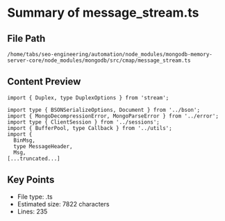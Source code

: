 # Summary of message_stream.ts
  
## File Path
`/home/tabs/seo-engineering/automation/node_modules/mongodb-memory-server-core/node_modules/mongodb/src/cmap/message_stream.ts`

## Content Preview
```
import { Duplex, type DuplexOptions } from 'stream';

import type { BSONSerializeOptions, Document } from '../bson';
import { MongoDecompressionError, MongoParseError } from '../error';
import type { ClientSession } from '../sessions';
import { BufferPool, type Callback } from '../utils';
import {
  BinMsg,
  type MessageHeader,
  Msg,
[...truncated...]
```

## Key Points
- File type: .ts
- Estimated size: 7822 characters
- Lines: 235

